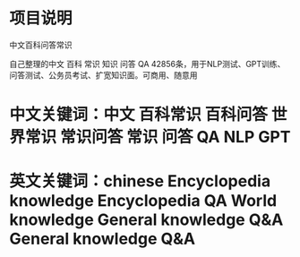 # 项目说明
中文百科问答常识

自己整理的中文 百科 常识 知识 问答 QA 42856条，用于NLP测试、GPT训练、问答测试、公务员考试、扩宽知识面。可商用、随意用

# 中文关键词：中文 百科常识 百科问答 世界常识 常识问答 常识 问答 QA NLP GPT
# 英文关键词：chinese Encyclopedia knowledge Encyclopedia QA World knowledge General knowledge Q&A General knowledge Q&A

